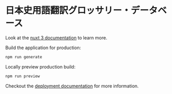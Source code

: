 # 日本史用語翻訳グロッサリー・データベース

Look at the [nuxt 3 documentation](https://v3.nuxtjs.org) to learn more.

Build the application for production:

```bash
npm run generate
```

Locally preview production build:

```bash
npm run preview
```

Checkout the [deployment documentation](https://v3.nuxtjs.org/guide/deploy/presets) for more information.